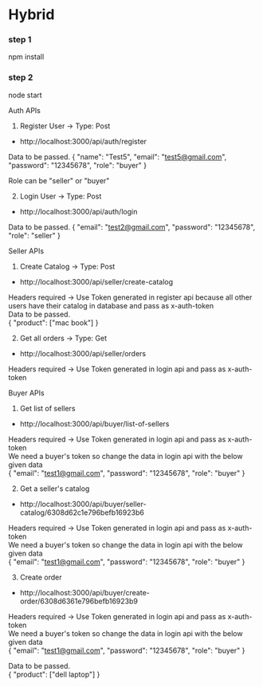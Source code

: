 # Hybrid

### step 1
npm install

### step 2
node start

Auth APIs
1) Register User -> Type: Post
- http://localhost:3000/api/auth/register

Data to be passed.
{
    "name": "Test5",
    "email": "test5@gmail.com",
    "password": "12345678",
    "role": "buyer"
}

Role can be "seller" or "buyer"

2) Login User -> Type: Post
- http://localhost:3000/api/auth/login

Data to be passed.
{
    "email": "test2@gmail.com",
    "password": "12345678",
    "role": "seller"
}


Seller APIs
1) Create Catalog -> Type: Post
- http://localhost:3000/api/seller/create-catalog

Headers required -> Use Token generated in register api because all other users have their catalog in database and pass as x-auth-token <br />
Data to be passed. <br />
{
    "product": ["mac book"]
}

2) Get all orders -> Type: Get
- http://localhost:3000/api/seller/orders

Headers required -> Use Token generated in login api and pass as x-auth-token


Buyer APIs
1) Get list of sellers
- http://localhost:3000/api/buyer/list-of-sellers

Headers required -> Use Token generated in login api and pass as x-auth-token <br />
We need a buyer's token so change the data in login api with the below given data <br />
{
    "email": "test1@gmail.com",
    "password": "12345678",
    "role": "buyer"
}

2) Get a seller's catalog
- http://localhost:3000/api/buyer/seller-catalog/6308d62c1e796befb16923b6

Headers required -> Use Token generated in login api and pass as x-auth-token <br />
We need a buyer's token so change the data in login api with the below given data <br />
{
    "email": "test1@gmail.com",
    "password": "12345678",
    "role": "buyer"
}

3) Create order
- http://localhost:3000/api/buyer/create-order/6308d6361e796befb16923b9

Headers required -> Use Token generated in login api and pass as x-auth-token <br />
We need a buyer's token so change the data in login api with the below given data <br />
{
    "email": "test1@gmail.com",
    "password": "12345678",
    "role": "buyer"
}

Data to be passed. <br />
{
    "product": ["dell laptop"]
}


